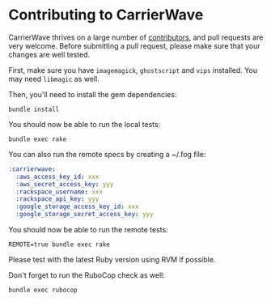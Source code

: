 # Contributing to CarrierWave

CarrierWave thrives on a large number of [contributors](https://github.com/carrierwaveuploader/carrierwave/contributors),
and pull requests are very welcome. Before submitting a pull request, please make sure that your changes are well tested.

First, make sure you have `imagemagick`, `ghostscript` and `vips` installed. You may need `libmagic` as well.

Then, you'll need to install the gem dependencies:

    bundle install

You should now be able to run the local tests:

    bundle exec rake

You can also run the remote specs by creating a ~/.fog file:

```yaml
:carrierwave:
  :aws_access_key_id: xxx
  :aws_secret_access_key: yyy
  :rackspace_username: xxx
  :rackspace_api_key: yyy
  :google_storage_access_key_id: xxx
  :google_storage_secret_access_key: yyy
```

You should now be able to run the remote tests:

    REMOTE=true bundle exec rake

Please test with the latest Ruby version using RVM if possible.

Don't forget to run the RuboCop check as well:

    bundle exec rubocop
